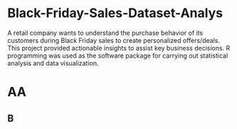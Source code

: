 # Black-Friday-Sales-Dataset-Analys
A retail company wants to understand the purchase behavior of its customers during Black Friday sales to create personalized offers/deals. This project provided actionable insights to assist key business decisions. R programming was used as the software package for carrying out statistical analysis and data visualization.


# AA

## B
